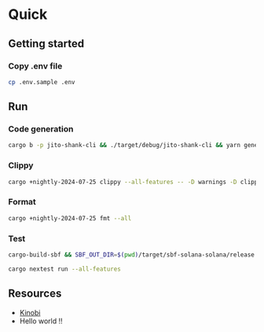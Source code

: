 # Quick

## Getting started

### Copy .env file

```bash
cp .env.sample .env
```

## Run

### Code generation
```bash
cargo b -p jito-shank-cli && ./target/debug/jito-shank-cli && yarn generate-clients && cargo b
```

### Clippy
```bash
cargo +nightly-2024-07-25 clippy --all-features -- -D warnings -D clippy::all -D clippy::nursery -D clippy::integer_division -D clippy::arithmetic_side_effects -D clippy::style -D clippy::perf
```

### Format
```bash
cargo +nightly-2024-07-25 fmt --all
```

### Test
```bash
cargo-build-sbf && SBF_OUT_DIR=$(pwd)/target/sbf-solana-solana/release cargo nextest run --all-features
```

```bash
cargo nextest run --all-features
```




## Resources
- [Kinobi](https://github.com/kinobi-so/kinobi)
- Hello world !!
